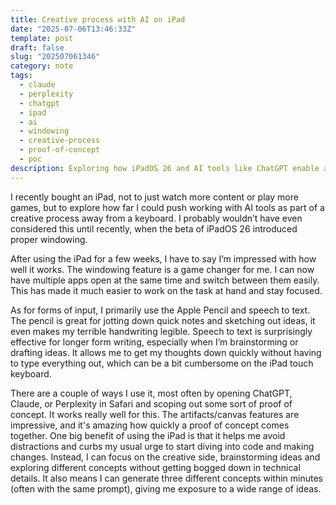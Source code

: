 ```yaml
---
title: Creative process with AI on iPad
date: "2025-07-06T13:46:33Z"
template: post
draft: false
slug: "202507061346"
category: note
tags:
  - claude
  - perplexity
  - chatgpt
  - ipad
  - ai
  - windowing
  - creative-process
  - proof-of-concept
  - poc
description: Exploring how iPadOS 26 and AI tools like ChatGPT enable a focused, keyboard-free creative workflow.
---
```


I recently bought an iPad, not to just watch more content or play more games, but to explore how far I could push working with AI tools as part of a creative process away from a keyboard. I probably wouldn’t have even considered this until recently, when the beta of iPadOS 26 introduced proper windowing.

After using the iPad for a few weeks, I have to say I’m impressed with how well it works. The windowing feature is a game changer for me. I can now have multiple apps open at the same time and switch between them easily. This has made it much easier to work on the task at hand and stay focused.

As for forms of input, I primarily use the Apple Pencil and speech to text. The pencil is great for jotting down quick notes and sketching out ideas, it even makes my terrible handwriting legible. Speech to text is surprisingly effective for longer form writing, especially when I’m brainstorming or drafting ideas. It allows me to get my thoughts down quickly without having to type everything out, which can be a bit cumbersome on the iPad touch keyboard.

There are a couple of ways I use it, most often by opening ChatGPT, Claude, or Perplexity in Safari and scoping out some sort of proof of concept. It works really well for this. The artifacts/canvas features are impressive, and it's amazing how quickly a proof of concept comes together. One big benefit of using the iPad is that it helps me avoid distractions and curbs my usual urge to start diving into code and making changes. Instead, I can focus on the creative side, brainstorming ideas and exploring different concepts without getting bogged down in technical details. It also means I can generate three different concepts within minutes (often with the same prompt), giving me exposure to a wide range of ideas.
